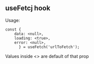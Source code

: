 ## useFetcj hook

Usage:

```
const {
    data: <null>,
    loading: <true>,
    error: <null>,
      } = useFetch('urlToFetch');
```

Values inside <> are default of that prop
